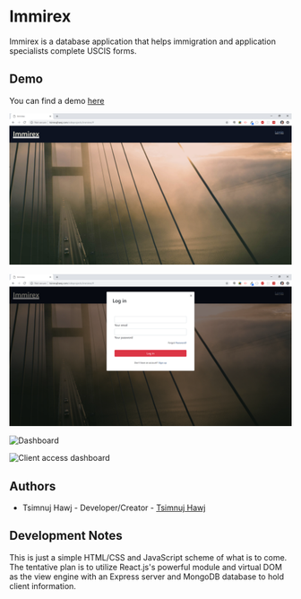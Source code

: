 # Immirex
Immirex is a database application that helps immigration and application specialists complete USCIS forms.

## Demo
You can find a demo [here](http://tsimnujhawj.com/sideprojects/immirex/)

![Landing page](resources/immirex_1.png)

![Login modal](resources/immirex_2.png)

![Dashboard](resources/immirex_3.png)

![Client access dashboard](resources/immirex_4.png)


## Authors
* Tsimnuj Hawj - Developer/Creator - [Tsimnuj Hawj](https://github.com/tsimnujhawj)

## Development Notes
This is just a simple HTML/CSS and JavaScript scheme of what is to come. The tentative plan is to utilize React.js's powerful module and virtual DOM as the view engine with an Express server and MongoDB database to hold client information.
